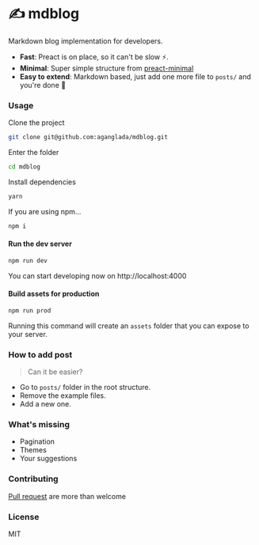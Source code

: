 # ✍ mdblog
Markdown blog implementation for developers.

* **Fast**: Preact is on place, so it can't be slow ⚡.
* **Minimal**: Super simple structure  from [preact-minimal](https://github.com/aganglada/preact-minimal)
* **Easy to extend**: Markdown based, just add one more file to `posts/` and you're done 💪

### Usage

Clone the project 

```bash
git clone git@github.com:aganglada/mdblog.git
```

Enter the folder

```bash
cd mdblog
```

Install dependencies

```bash
yarn 
```

If you are using npm...

```bash
npm i
```

#### Run the dev server

```bash
npm run dev
```

You can start developing now on http://localhost:4000

#### Build assets for production

```bash
npm run prod
```

Running this command will create an `assets` folder that you can expose to your server. 

### How to add post

> Can it be easier?

* Go to `posts/` folder in the root structure.
* Remove the example files.
* Add a new one.

### What's missing

* Pagination
* Themes
* Your suggestions


### Contributing

[Pull request](https://github.com/aganglada/mdblog/pulls) are more than welcome

### License

MIT